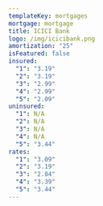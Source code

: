 ```yaml
---
templateKey: mortgages
mortgage: mortgage
title: ICICI Bank
logo: /img/icicibank.png
amortization: "25"
isFeatured: false
insured:
  "1": "3.19"
  "2": "3.19"
  "3": "2.99"
  "4": "2.99"
  "5": "2.09"
uninsured:
  "1": N/A
  "2": N/A
  "3": N/A
  "4": N/A
  "5": "3.44"
rates:
  "1": "3.09"
  "2": "3.19"
  "3": "2.84"
  "4": "3.39"
  "5": "3.44"
---
```


